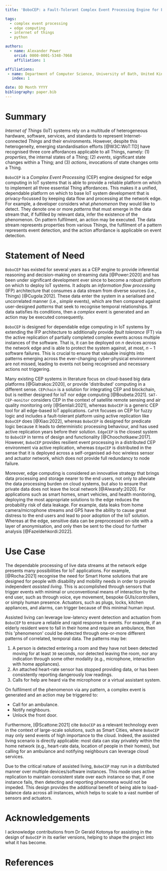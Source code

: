 ```yaml
---
title: 'BoboCEP: a Fault-Tolerant Complex Event Processing Engine for Edge Computing in Internet of Things'

tags:
  - complex event processing
  - edge computing
  - internet of things
  - python

authors:
  - name: Alexander Power
    orcid: 0000-0001-5348-7068
    affiliation: 1

affiliations:
 - name: Department of Computer Science, University of Bath, United Kingdom
   index: 1

date: DD Month YYYY
bibliography: paper.bib
---
```


# Summary

*Internet of Things* (IoT) systems rely on a multitude of heterogeneous hardware, software, services, and standards to represent Internet-connected *Things* and their environments.
However, despite this heterogeneity, emerging standardisation efforts [@W3C:WoT:TD] have recognised three core affordances applicable to all Things, namely:
(1) *properties*, the internal states of a Thing;
(2) *events*, significant state changes within a Thing; and
(3) *actions*, invocations of state changes onto a Thing.

`BoboCEP` is a *Complex Event Processing* (CEP) engine designed for edge computing in IoT systems that is able to provide a reliable platform on which to implement all three essential Thing affordances.
This makes it a unified, dependable platform on which to base IoT system development that is privacy-focussed by keeping data flow and processing at the network edge.
For example, a developer considers what *phenomenon* they would like to detect.
They denote one or more *patterns* that must emerge in the data stream that, if fulfilled by relevant data, infer the existence of the phenomenon.
On pattern fulfilment, an action may be executed.
The data stream represents properties from various Things, the fulfilment of a pattern represents event detection, and the action affordance is applicable on event detection.

# Statement of Need

`BoboCEP` has existed for several years as a CEP engine to provide inferential reasoning and decision-making on streaming data [@Power:2020] and has been under significant development ever since to become a robust platform on which to deploy IoT systems.
It adopts an *information flow processing* (IFP) architecture that consumes a data stream from diverse sources (i.e., Things) [@Cugola:2012].
These data enter the system in a serialised and uncorrelated manner (i.e., *simple* events), which are then compared against user-designed *patterns* that seek to recognise temporal relationships.
If data satisfies its conditions, then a *complex* event is generated and an action may be executed consequently.

`BoboCEP` is designed for dependable edge computing in IoT systems by extending the IFP architecture to additionally provide *fault tolerance* (FT) via the active replication of partially completed complex events across multiple instances of the software.
That is, it can be deployed on $n$ devices across the network edge and is able to protect the system against, at most, $n-1$ software failures.
This is crucial to ensure that valuable insights into patterns emerging across the ever-changing cyber-physical environment are not missed, leading to events not being recognised and necessary actions not triggering.

Many existing CEP systems in literature focus on cloud-based big data platforms [@Giatrakos:2020], or provide 'distributed' computing in a different sense.
`CEPchain` is a solution for integrating CEP and blockchain, but is neither designed for IoT nor edge computing [@Boubeta:2021].
`SAT-CEP-monitor` considers CEP in the context of satellite remote sensing and air quality monitoring only [@Semlali:2021], whereas `BoboCEP` is a generic CEP tool for all edge-based IoT applications.
`CaFtR` focuses on CEP for fuzzy logic and includes a fault-tolerant platform using active replication like `BoboCEP` does [@Xiao:2022], whereas `BoboCEP` is designed for predicate logic because it leads to deterministic processing behaviour, and has used active replication years before their solution.
`EdgeCEP` is the closest system to `BoboCEP` in terms of design and functionality [@Choochotkaew:2017].
However, `BoboCEP` provides resilient event processing in a distributed CEP environment via active replication, whereas `EdgeCEP` is distributed in the sense that it is deployed across a self-organised ad-hoc wireless sensor and actuator network, which does not provide full redundancy to node failure.

Moreover, edge computing is considered an innovative strategy that brings data processing and storage nearer to the end users, not only to alleviate the data processing burden on cloud systems, but also to ensure that private data does not leave the local network [@Alwarafy:2020].
For applications such as smart homes, smart vehicles, and health monitoring, deploying the most appropriate solutions to the edge reduces the probability risk of data leakage.
For example, data leaks from home camera/microphone streams and GPS have the ability to cause great distress to the end users and lead to poor adoption of the IoT solution.
Whereas at the edge, sensitive data can be preprocessed on-site with a layer of anonymisation, and only then be sent to the cloud for further analysis [@Fazeldehkordi:2022].

# Use Case

The dependable processing of live data streams at the network edge presents many possibilities for IoT applications.
For example, [@Rocha:2021] recognise the need for Smart Home solutions that are designed for people with disability and mobility needs in order to provide independent *assisted living*.
This is accomplished through sensors that trigger events with minimal or unconventional means of interaction by the end user, such as through voice, eye movement, bespoke GUIs/controllers, or simply human presence.
Actuators, such as plugs, locks, kitchen appliances, and alarms, can trigger because of this minimal human input.

Assisted living can leverage low-latency event detection and actuation from `BoboCEP` to ensure a reliable and rapid response to events.
For example, if an elderly resident were to fall in their home and require an ambulance, then this 'phenomenon' could be detected through one-or-more different patterns of correlated, temporal data.
The patterns may be:

1. A person is detected entering a room and they have not been detected moving for at least `30` seconds, nor detected leaving the room, nor any indication through some other modality (e.g., microphone, interaction with home appliances).
2. An attached heart-rate sensor has stopped providing data, or has been consistently reporting dangerously low readings.
3. Calls for help are heard via the microphone or a virtual assistant system.

On fulfilment of the phenomenon via any pattern, a complex event is generated and an action may be triggered to:

- Call for an ambulance.
- Notify neighbours.
- Unlock the front door.

Furthermore, [@Scattone:2021] cite `BoboCEP` as a relevant technology even in the context of large-scale solutions, such as Smart Cities, where `BoboCEP` may only send events of high importance to the cloud.
Indeed, the assisted living scenario is directly applicable: most data can stay privately within the home network (e.g., heart-rate data, location of people in their homes), but calling for an ambulance and notifying neighbours can leverage cloud services.

Due to the critical nature of assisted living, `BoboCEP` may run in a distributed manner over multiple devices/software instances.
This mode uses active replication to maintain consistent state over each instance so that, if one instance fails, then detecting and reporting phenomena would not be impeded.
This design provides the additional benefit of being able to load-balance data across all instances, which helps to scale to a vast number of sensors and actuators.

# Acknowledgements

I acknowledge contributions from Dr Gerald Kotonya for assisting in the design of `BoboCEP` in its earlier versions, helping to shape the project into what it has become.

# References
